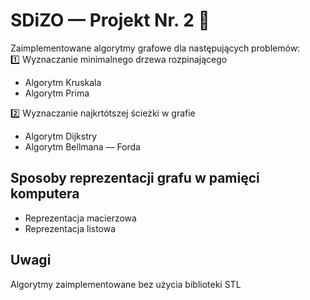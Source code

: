 # SDiZO —  Projekt Nr. 2 🏁
Zaimplementowane algorytmy grafowe dla następujących problemów:  
1️⃣ Wyznaczanie minimalnego drzewa rozpinającego  
- Algorytm Kruskala  
- Algorytm Prima  

2️⃣ Wyznaczanie najkrtótszej ścieżki w grafie    
- Algorytm Dijkstry  
- Algorytm Bellmana — Forda    
## Sposoby reprezentacji grafu w pamięci komputera  
- Reprezentacja macierzowa
- Reprezentacja listowa
## Uwagi
Algorytmy zaimplementowane bez użycia biblioteki STL
